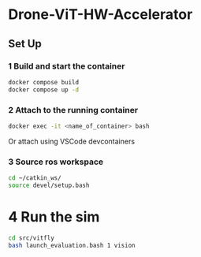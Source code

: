 # Drone-ViT-HW-Accelerator

## Set Up
### 1 Build and start the container
```bash
docker compose build
docker compose up -d
```

### 2 Attach to the running container
```bash
docker exec -it <name_of_container> bash
```
Or attach using VSCode devcontainers

### 3 Source ros workspace
```bash
cd ~/catkin_ws/
source devel/setup.bash
```
# 4 Run the sim
```bash
cd src/vitfly
bash launch_evaluation.bash 1 vision
```
